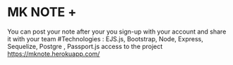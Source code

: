 # MK NOTE + 
You can post your note after your you sign-up with your account and share it with your team 
#Technologies : EJS.js, Bootstrap, Node, Express, Sequelize, Postgre , Passport.js
access to the project https://mknote.herokuapp.com/

